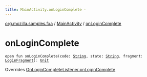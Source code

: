 ```yaml
---
title: MainActivity.onLoginComplete - 
---
```


[org.mozilla.samples.fxa](../index.html) / [MainActivity](index.html) / [onLoginComplete](./on-login-complete.html)

# onLoginComplete

`open fun onLoginComplete(code: `[`String`](https://kotlinlang.org/api/latest/jvm/stdlib/kotlin/-string/index.html)`, state: `[`String`](https://kotlinlang.org/api/latest/jvm/stdlib/kotlin/-string/index.html)`, fragment: `[`LoginFragment`](../-login-fragment/index.html)`): `[`Unit`](https://kotlinlang.org/api/latest/jvm/stdlib/kotlin/-unit/index.html)

Overrides [OnLoginCompleteListener.onLoginComplete](../-login-fragment/-on-login-complete-listener/on-login-complete.html)

